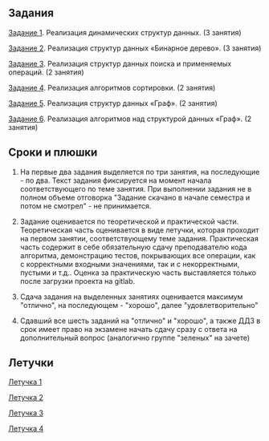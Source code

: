 ## Задания
[Задание 1](task4-1.md). Реализация динамических структур данных. (3 занятия)

[Задание 2](task4-2.md). Реализация структур данных «Бинарное дерево». (3 занятия)

[Задание 3](task4-3.md). Реализация структур данных поиска и применяемых операций. (2 занятия)

[Задание 4](task4-4.md). Реализация алгоритмов сортировки. (2 занятия)

[Задание 5](task4-5.md). Реализация структур данных «Граф». (2 занятия)

[Задание 6](task4-6.md). Реализация алгоритмов над структурой данных «Граф». (2 занятия)


## Сроки и плюшки

1. На первые два задания выделяется по три занятия, на последующие - по два. Текст задания фиксируется на момент начала соответствующего по теме занятия. При выполнении задания не в полном объеме отговорка "Задание скачано в начале семестра и потом не смотрел" - не принимается.

2. Задание оценивается по теоретической и практической части. Теоретическая часть оценивается в виде летучки, которая проходит на первом занятии, соответствующему теме задания. Практическая часть содержит в себе обязательную сдачу преподавателю кода алгоритма, демонстрацию тестов, покрывающих все операции, как с корректными входными значениями, так и с некорректными, пустыми и т.д.. Оценка за практическую часть выставляется только после загрузки проекта на gitlab.

3. Сдача задания на выделенных занятиях оценивается максимум "отлично", на последующем - "хорошо", далее "удовлетворительно"

4. Сдавший все шесть заданий на "отлично" и "хорошо", а также ДДЗ в срок имеет право на экзамене начать сдачу сразу с ответа на дополнительный вопрос (аналогично группе "зеленых" на зачете)

## Летучки

[Летучка 1](http://gitlab:5000/timp4/pz1)

[Летучка 2](http://gitlab:5000/timp4/pz2)

[Летучка 3](http://gitlab:5000/timp4/pz3)

[Летучка 4](http://gitlab:5000/timp4/pz4)